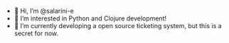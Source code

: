 - 👋 Hi, I’m @salarini-e
- 👀 I’m interested in Python and Clojure development!
- 🌱 I’m currently developing a open source ticketing system, but this is a secret for now.

<!--- - 💞️ I’m looking to collaborate on ...
- 📫 How to reach me ...

salarini-e/salarini-e is a ✨ special ✨ repository because its `README.md` (this file) appears on your GitHub profile.
You can click the Preview link to take a look at your changes.
--->
